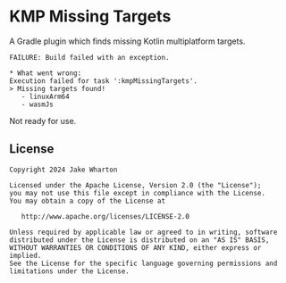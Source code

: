 # KMP Missing Targets

A Gradle plugin which finds missing Kotlin multiplatform targets.

```
FAILURE: Build failed with an exception.

* What went wrong:
Execution failed for task ':kmpMissingTargets'.
> Missing targets found!
   - linuxArm64
   - wasmJs
```

Not ready for use.


## License

    Copyright 2024 Jake Wharton

    Licensed under the Apache License, Version 2.0 (the "License");
    you may not use this file except in compliance with the License.
    You may obtain a copy of the License at

       http://www.apache.org/licenses/LICENSE-2.0

    Unless required by applicable law or agreed to in writing, software
    distributed under the License is distributed on an "AS IS" BASIS,
    WITHOUT WARRANTIES OR CONDITIONS OF ANY KIND, either express or implied.
    See the License for the specific language governing permissions and
    limitations under the License.
